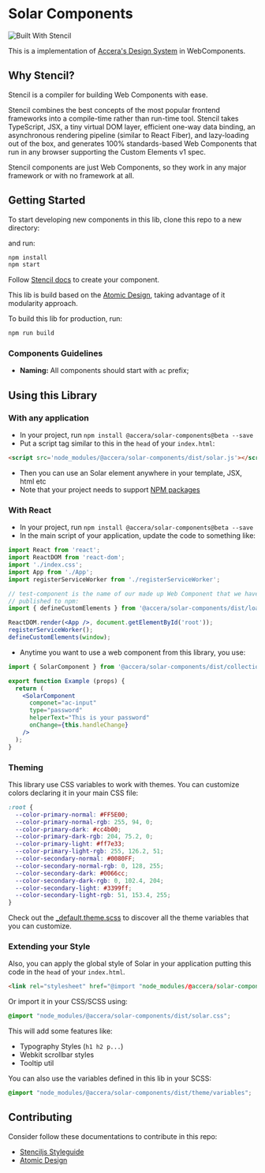 # Solar Components
![Built With Stencil](https://img.shields.io/badge/-Built%20With%20Stencil-16161d.svg?logo=data%3Aimage%2Fsvg%2Bxml%3Bbase64%2CPD94bWwgdmVyc2lvbj0iMS4wIiBlbmNvZGluZz0idXRmLTgiPz4KPCEtLSBHZW5lcmF0b3I6IEFkb2JlIElsbHVzdHJhdG9yIDE5LjIuMSwgU1ZHIEV4cG9ydCBQbHVnLUluIC4gU1ZHIFZlcnNpb246IDYuMDAgQnVpbGQgMCkgIC0tPgo8c3ZnIHZlcnNpb249IjEuMSIgaWQ9IkxheWVyXzEiIHhtbG5zPSJodHRwOi8vd3d3LnczLm9yZy8yMDAwL3N2ZyIgeG1sbnM6eGxpbms9Imh0dHA6Ly93d3cudzMub3JnLzE5OTkveGxpbmsiIHg9IjBweCIgeT0iMHB4IgoJIHZpZXdCb3g9IjAgMCA1MTIgNTEyIiBzdHlsZT0iZW5hYmxlLWJhY2tncm91bmQ6bmV3IDAgMCA1MTIgNTEyOyIgeG1sOnNwYWNlPSJwcmVzZXJ2ZSI%2BCjxzdHlsZSB0eXBlPSJ0ZXh0L2NzcyI%2BCgkuc3Qwe2ZpbGw6I0ZGRkZGRjt9Cjwvc3R5bGU%2BCjxwYXRoIGNsYXNzPSJzdDAiIGQ9Ik00MjQuNywzNzMuOWMwLDM3LjYtNTUuMSw2OC42LTkyLjcsNjguNkgxODAuNGMtMzcuOSwwLTkyLjctMzAuNy05Mi43LTY4LjZ2LTMuNmgzMzYuOVYzNzMuOXoiLz4KPHBhdGggY2xhc3M9InN0MCIgZD0iTTQyNC43LDI5Mi4xSDE4MC40Yy0zNy42LDAtOTIuNy0zMS05Mi43LTY4LjZ2LTMuNkgzMzJjMzcuNiwwLDkyLjcsMzEsOTIuNyw2OC42VjI5Mi4xeiIvPgo8cGF0aCBjbGFzcz0ic3QwIiBkPSJNNDI0LjcsMTQxLjdIODcuN3YtMy42YzAtMzcuNiw1NC44LTY4LjYsOTIuNy02OC42SDMzMmMzNy45LDAsOTIuNywzMC43LDkyLjcsNjguNlYxNDEuN3oiLz4KPC9zdmc%2BCg%3D%3D&colorA=16161d&style=flat-square)

This is a implementation of [Accera's Design System](https://design.accera.com.br) in WebComponents.

## Why Stencil?

Stencil is a compiler for building Web Components with ease.

Stencil combines the best concepts of the most popular frontend frameworks into a compile-time rather than run-time tool.  Stencil takes TypeScript, JSX, a tiny virtual DOM layer, efficient one-way data binding, an asynchronous rendering pipeline (similar to React Fiber), and lazy-loading out of the box, and generates 100% standards-based Web Components that run in any browser supporting the Custom Elements v1 spec.

Stencil components are just Web Components, so they work in any major framework or with no framework at all.

## Getting Started

To start developing new components in this lib, clone this repo to a new directory:

and run:

```bash
npm install
npm start
```

Follow [Stencil docs](https://stenciljs.com/docs/my-first-component) to create your component.

This lib is build based on the [Atomic Design](http://atomicdesign.bradfrost.com/), taking advantage of it modularity approach.

To build this lib for production, run:

```bash
npm run build
```

### Components Guidelines

* **Naming:** All components should start with `ac` prefix;

## Using this Library

### With any application
- In your project, run `npm install @accera/solar-components@beta --save`
- Put a script tag similar to this in the `head` of your `index.html`:
```html
<script src='node_modules/@accera/solar-components/dist/solar.js'></script>
``` 
- Then you can use an Solar element anywhere in your template, JSX, html etc
- Note that your project needs to support [NPM packages](https://docs.npmjs.com/cli/init)

### With React

- In your project, run `npm install @accera/solar-components@beta --save`
- In the main script of your application, update the code to something like:

```jsx harmony
import React from 'react';
import ReactDOM from 'react-dom';
import './index.css';
import App from './App';
import registerServiceWorker from './registerServiceWorker';

// test-component is the name of our made up Web Component that we have
// published to npm:
import { defineCustomElements } from '@accera/solar-components/dist/loader';

ReactDOM.render(<App />, document.getElementById('root'));
registerServiceWorker();
defineCustomElements(window);
```

- Anytime you want to use a web component from this library, you use:

```jsx harmony
import { SolarComponent } from '@accera/solar-components/dist/collection/react';

export function Example (props) {
  return (
    <SolarComponent
      componet="ac-input"
      type="password"
      helperText="This is your password"
      onChange={this.handleChange}
    />
  );
}
```

### Theming

This library use CSS variables to work with themes. You can customize colors declaring it in your main CSS file:
```css
:root {
  --color-primary-normal: #FF5E00;
  --color-primary-normal-rgb: 255, 94, 0;
  --color-primary-dark: #cc4b00;
  --color-primary-dark-rgb: 204, 75.2, 0;
  --color-primary-light: #ff7e33;
  --color-primary-light-rgb: 255, 126.2, 51;
  --color-secondary-normal: #0080FF;
  --color-secondary-normal-rgb: 0, 128, 255;
  --color-secondary-dark: #0066cc;
  --color-secondary-dark-rgb: 0, 102.4, 204;
  --color-secondary-light: #3399ff;
  --color-secondary-light-rgb: 51, 153.4, 255;
}
```
Check out the [_default.theme.scss](https://github.com/accera-tech/solar-components/blob/master/src/theme/_default.theme.scss) to discover all the theme variables that you can customize.

### Extending your Style

Also, you can apply the global style of Solar in your application putting this code in the `head` of your `index.html`.
```html
<link rel="stylesheet" href="@import "node_modules/@accera/solar-components/dist/solar.css">
```
Or import it in your CSS/SCSS using:
```scss
@import "node_modules/@accera/solar-components/dist/solar.css";
```

This will add some features like:
- Typography Styles (`h1 h2 p...`)
- Webkit scrollbar styles
- Tooltip util

You can also use the variables defined in this lib in your SCSS:
```scss
@import "node_modules/@accera/solar-components/dist/theme/variables";
```

## Contributing

Consider follow these documentations to contribute in this repo:
- [Stenciljs Styleguide](https://stenciljs.com/docs/style-guide)
- [Atomic Design](http://atomicdesign.bradfrost.com/)